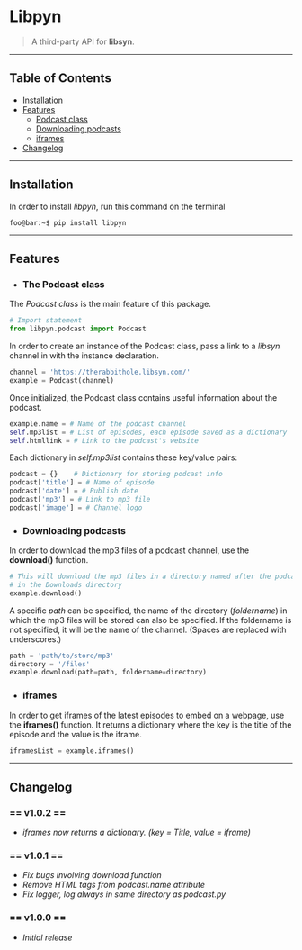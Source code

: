 Libpyn
======
> A third-party API for **libsyn**.
___

Table of Contents
-----------------

* [Installation](#installation)
* [Features](#features)
    * [Podcast class](#podcast-class)
    * [Downloading podcasts](#downloading-podcasts)
    * [iframes](#iframes)
* [Changelog](#changelog)

___

Installation <a name="installation"></a>
------------

In order to install _libpyn_, run this command on the terminal

``` console
foo@bar:~$ pip install libpyn
```

___

Features <a name="features"></a>
--------

* ### The Podcast class <a name="podcast-class"></a>

The _Podcast class_ is the main feature of this package.

``` python
# Import statement
from libpyn.podcast import Podcast
```

In order to create an instance of the Podcast class, pass a link to a _libsyn_ channel in with the instance declaration.

``` python
channel = 'https://therabbithole.libsyn.com/'
example = Podcast(channel)
```

Once initialized, the Podcast class contains useful information about the podcast.

``` python
example.name = # Name of the podcast channel
self.mp3list = # List of episodes, each episode saved as a dictionary
self.htmllink = # Link to the podcast's website  
```

Each dictionary in _self.mp3list_ contains these key/value pairs:

``` python
podcast = {}    # Dictionary for storing podcast info
podcast['title'] = # Name of episode
podcast['date'] = # Publish date
podcast['mp3'] = # Link to mp3 file
podcast['image'] = # Channel logo
```

* ### Downloading podcasts <a name="downloading-podcasts"></a>

In order to download the mp3 files of a podcast channel, use the **download()** function.

``` python
# This will download the mp3 files in a directory named after the podcast channel
# in the Downloads directory
example.download()
```

A specific _path_ can be specified, the name of the directory (_foldername_) in which the mp3 files will be stored can also be specified. If the foldername is not specified, it will be the name of the channel. (Spaces are replaced with underscores.)

``` python
path = 'path/to/store/mp3'
directory = '/files'
example.download(path=path, foldername=directory)
```

* ### iframes <a name="iframes"></a>

In order to get iframes of the latest episodes to embed on a webpage, use the **iframes()** function.
It returns a dictionary where the key is the title of the episode and the value is the iframe.


``` python
iframesList = example.iframes()
```

___

Changelog <a name="changelog"></a>
---------

### == v1.0.2 ==
* _iframes now returns a dictionary. (key = Title, value = iframe)_

### == v1.0.1 ==
* _Fix bugs involving download function_
* _Remove HTML tags from podcast.name attribute_
* _Fix logger, log always in same directory as podcast.py_

### == v1.0.0 ==
* _Initial release_
